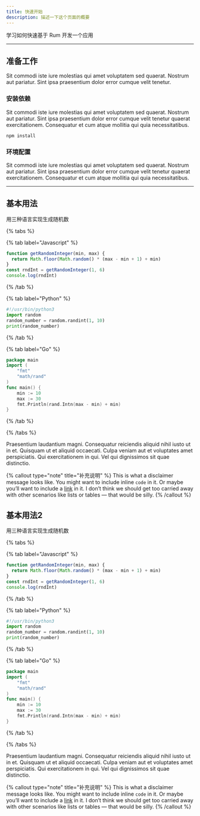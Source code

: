 ```yaml
---
title: 快速开始
description: 描述一下这个页面的概要
---
```


学习如何快速基于 Rum 开发一个应用

---

## 准备工作

Sit commodi iste iure molestias qui amet voluptatem sed quaerat. Nostrum aut pariatur. Sint ipsa praesentium dolor error cumque velit tenetur.

### 安装依赖

Sit commodi iste iure molestias qui amet voluptatem sed quaerat. Nostrum aut pariatur. Sint ipsa praesentium dolor error cumque velit tenetur quaerat exercitationem. Consequatur et cum atque mollitia qui quia necessitatibus.

```shell
npm install
```

### 环境配置

Sit commodi iste iure molestias qui amet voluptatem sed quaerat. Nostrum aut pariatur. Sint ipsa praesentium dolor error cumque velit tenetur quaerat exercitationem. Consequatur et cum atque mollitia qui quia necessitatibus.

---

## 基本用法

用三种语言实现生成随机数

{% tabs %}

{% tab label="Javascript" %}
```javascript
function getRandomInteger(min, max) {
  return Math.floor(Math.random() * (max - min + 1) + min)
}
const rndInt = getRandomInteger(1, 6)
console.log(rndInt)
```
{% /tab %}

{% tab label="Python" %}
```python
#!/usr/bin/python3
import random
random_number = random.randint(1, 10)
print(random_number)
```
{% /tab %}

{% tab label="Go" %}
```go
package main
import (
    "fmt"
    "math/rand"
)
func main() {
    min := 10
    max := 30
    fmt.Println(rand.Intn(max - min) + min)
} 
```
{% /tab %}

{% /tabs %}

Praesentium laudantium magni. Consequatur reiciendis aliquid nihil iusto ut in et. Quisquam ut et aliquid occaecati. Culpa veniam aut et voluptates amet perspiciatis. Qui exercitationem in qui. Vel qui dignissimos sit quae distinctio.

{% callout type="note" title="补充说明" %}
This is what a disclaimer message looks like. You might want to include inline `code` in it. Or maybe you’ll want to include a [link](/) in it. I don’t think we should get too carried away with other scenarios like lists or tables — that would be silly.
{% /callout %}


## 基本用法2

用三种语言实现生成随机数

{% tabs %}

{% tab label="Javascript" %}
```javascript
function getRandomInteger(min, max) {
  return Math.floor(Math.random() * (max - min + 1) + min)
}
const rndInt = getRandomInteger(1, 6)
console.log(rndInt)
```
{% /tab %}

{% tab label="Python" %}
```python
#!/usr/bin/python3
import random
random_number = random.randint(1, 10)
print(random_number)
```
{% /tab %}

{% tab label="Go" %}
```go
package main
import (
    "fmt"
    "math/rand"
)
func main() {
    min := 10
    max := 30
    fmt.Println(rand.Intn(max - min) + min)
} 
```
{% /tab %}

{% /tabs %}

Praesentium laudantium magni. Consequatur reiciendis aliquid nihil iusto ut in et. Quisquam ut et aliquid occaecati. Culpa veniam aut et voluptates amet perspiciatis. Qui exercitationem in qui. Vel qui dignissimos sit quae distinctio.

{% callout type="note" title="补充说明" %}
This is what a disclaimer message looks like. You might want to include inline `code` in it. Or maybe you’ll want to include a [link](/) in it. I don’t think we should get too carried away with other scenarios like lists or tables — that would be silly.
{% /callout %}
